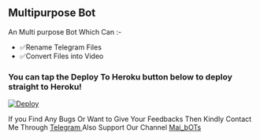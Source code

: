 ## Multipurpose Bot 

An Multi purpose Bot Which Can :-
* ✅Rename Telegram Files 
* ✅Convert Files into Video


### You can tap the Deploy To Heroku button below to deploy straight to Heroku!

[![Deploy](https://www.herokucdn.com/deploy/button.svg)](https://heroku.com/deploy?template=https://github.com/alarskmoedig/FileRenameBot)

If you Find Any Bugs Or Want to Give Your Feedbacks Then Kindly Contact Me Through [Telegram ](https://telegram.dog/ALARS_K_MOEDIG) 
Also Support Our Channel [Mai_bOTs](https://telegram.dog/MCU_marvel_cinematic) 


